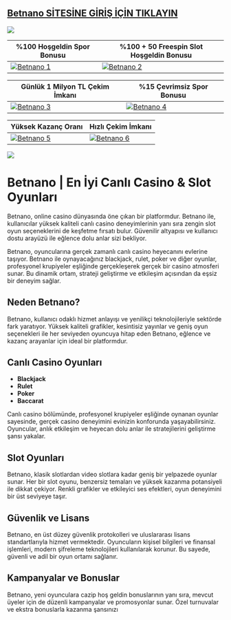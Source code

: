 ## <a href="https://shorten.is/nano">Betnano SİTESİNE GİRİŞ İÇİN TIKLAYIN</a>

<a href="https://shorten.is/nano"><img src="https://s7.gifyu.com/images/SX5dx.gif"></a>

| %100 Hoşgeldin Spor Bonusu | %100 + 50 Freespin Slot Hoşgeldin Bonusu |
|----------|----------|
| [![Betnano 1](https://i.ibb.co/w6Ms0n3/0-spor-hosgeldin.jpg)](https://shorten.is/nano) | [![Betnano 2](https://i.ibb.co/SmhNkkF/ho-geldin-slot.jpg)](https://shorten.is/nano) |

| Günlük 1 Milyon TL Çekim İmkanı | %15 Çevrimsiz Spor Bonusu |
|----------|----------|
| [![Betnano 3](https://i.ibb.co/1sqbDKg/gates.jpg)](https://shorten.is/nano) | [![Betnano 4](https://i.ibb.co/Smxn3qW/gates-of-bn.jpg)](https://shorten.is/nano) |

| Yüksek Kazanç Oranı | Hızlı Çekim İmkanı |
|----------|----------|
| [![Betnano 5](https://i.ibb.co/jwxwCmC/sweet.jpg)](https://shorten.is/nano) | [![Betnano 6](https://i.ibb.co/SKbx3w4/Masalar-Canli-Casino-Mobil-Pop-Up.jpg)](https://shorten.is/nano) |

<a href="https://shorten.is/nano"><img src="https://s13.gifyu.com/images/SXln5.gif"></a>

# Betnano | En İyi Canlı Casino & Slot Oyunları

Betnano, online casino dünyasında öne çıkan bir platformdur. Betnano ile, kullanıcılar yüksek kaliteli canlı casino deneyimlerinin yanı sıra zengin slot oyun seçeneklerini de keşfetme fırsatı bulur. Güvenilir altyapısı ve kullanıcı dostu arayüzü ile eğlence dolu anlar sizi bekliyor.

Betnano, oyuncularına gerçek zamanlı canlı casino heyecanını evlerine taşıyor. Betnano ile oynayacağınız blackjack, rulet, poker ve diğer oyunlar, profesyonel krupiyeler eşliğinde gerçekleşerek gerçek bir casino atmosferi sunar. Bu dinamik ortam, strateji geliştirme ve etkileşim açısından da eşsiz bir deneyim sağlar.

## Neden Betnano?

Betnano, kullanıcı odaklı hizmet anlayışı ve yenilikçi teknolojileriyle sektörde fark yaratıyor. Yüksek kaliteli grafikler, kesintisiz yayınlar ve geniş oyun seçenekleri ile her seviyeden oyuncuya hitap eden Betnano, eğlence ve kazanç arayanlar için ideal bir platformdur.

## Canlı Casino Oyunları

- **Blackjack**
- **Rulet**
- **Poker**
- **Baccarat**

Canlı casino bölümünde, profesyonel krupiyeler eşliğinde oynanan oyunlar sayesinde, gerçek casino deneyimini evinizin konforunda yaşayabilirsiniz. Oyuncular, anlık etkileşim ve heyecan dolu anlar ile stratejilerini geliştirme şansı yakalar.

## Slot Oyunları

Betnano, klasik slotlardan video slotlara kadar geniş bir yelpazede oyunlar sunar. Her bir slot oyunu, benzersiz temaları ve yüksek kazanma potansiyeli ile dikkat çekiyor. Renkli grafikler ve etkileyici ses efektleri, oyun deneyimini bir üst seviyeye taşır.

## Güvenlik ve Lisans

Betnano, en üst düzey güvenlik protokolleri ve uluslararası lisans standartlarıyla hizmet vermektedir. Oyuncuların kişisel bilgileri ve finansal işlemleri, modern şifreleme teknolojileri kullanılarak korunur. Bu sayede, güvenli ve adil bir oyun ortamı sağlanır.

## Kampanyalar ve Bonuslar

Betnano, yeni oyunculara cazip hoş geldin bonuslarının yanı sıra, mevcut üyeler için de düzenli kampanyalar ve promosyonlar sunar. Özel turnuvalar ve ekstra bonuslarla kazanma şansınızı 
